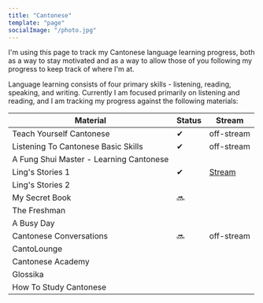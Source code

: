 ```yaml
---
title: "Cantonese"
template: "page"
socialImage: "/photo.jpg"
---
```


I'm using this page to track my Cantonese language learning progress, both as a way to stay motivated and as a way to allow those of you following my progress to keep track of where I'm at.

Language learning consists of four primary skills - listening, reading, speaking, and writing. Currently I am focused primarily on listening and reading, and I am tracking my progress against the following materials:

| Material                                | Status | Stream                                                                             |
| --------------------------------------- | ------ | ---------------------------------------------------------------------------------- |
| Teach Yourself Cantonese                | ✔      | off-stream                                                                         |
| Listening To Cantonese Basic Skills     | ✔      | off-stream                                                                         |
| A Fung Shui Master - Learning Cantonese |        |                                                                                    |
| Ling's Stories 1                        | ✔      | [Stream](https://www.youtube.com/playlist?list=PLdKI7wP0iFBiNkeEC518KDKtzNfMmuiwF) |
| Ling's Stories 2                        |        |                                                                                    |
| My Secret Book                          | 🔜     |                                                                                    |
| The Freshman                            |        |                                                                                    |
| A Busy Day                              |        |                                                                                    |
| Cantonese Conversations                 | 🔜     | off-stream                                                                         |
| CantoLounge                             |        |                                                                                    |
| Cantonese Academy                       |        |                                                                                    |
| Glossika                                |        |                                                                                    |
| How To Study Cantonese                  |        |                                                                                    |
